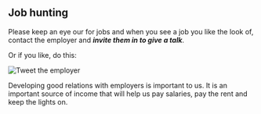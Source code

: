 ## Job hunting

Please keep an eye our for jobs and when you see a job you like the look of, contact the employer and ***invite them in to give a talk***.

Or if you like, do this: 

![Tweet the employer](https://cloud.githubusercontent.com/assets/37059/9995677/571da2da-607b-11e5-999a-64b76a81e57f.png)

Developing good relations with employers is important to us. It is an important source of income that will help us pay salaries, pay the rent and keep the lights on. 
